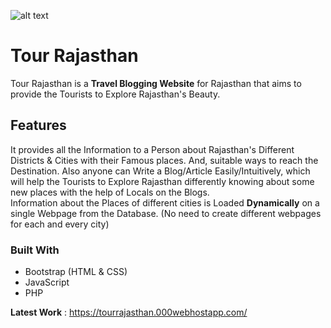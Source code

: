 ![alt text](https://encrypted-tbn0.gstatic.com/images?q=tbn:ANd9GcQQFKKFxWEITgc_PmzUzkFSFiSNLeZ33KfQ6hD6FtU2tgG6e-Cm) <br>
# Tour Rajasthan 
Tour Rajasthan is a **Travel Blogging Website** for Rajasthan that aims to provide the Tourists to Explore Rajasthan's Beauty.
## Features
It provides all the Information to a Person about Rajasthan's Different Districts & Cities with their Famous places. And, suitable ways to reach the Destination.
Also anyone can Write a Blog/Article Easily/Intuitively, which will help the Tourists to Explore Rajasthan differently knowing about some new places with the help of Locals on the Blogs. <br>
Information about the Places of different cities is Loaded **Dynamically** on a single Webpage from the Database. (No need to create different webpages for each and every city)
### Built With
<ul>
  <li>Bootstrap (HTML & CSS)</li>
  <li>JavaScript</li>
  <li>PHP</li>
</ul>

**Latest Work** : https://tourrajasthan.000webhostapp.com/
